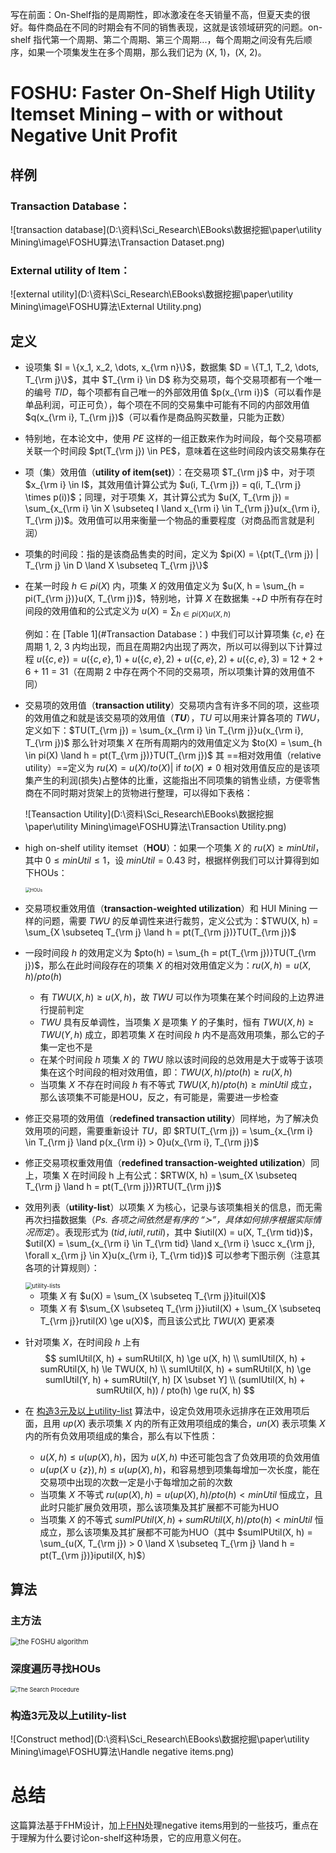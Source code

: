 写在前面：On-Shelf指的是周期性，即冰激凌在冬天销量不高，但夏天卖的很好。每件商品在不同的时期会有不同的销售表现，这就是该领域研究的问题。on-shelf 指代第一个周期、第二个周期、第三个周期...，每个周期之间没有先后顺序，如果一个项集发生在多个周期，那么我们记为 (X, 1)，(X, 2)。

# FOSHU: Faster On-Shelf High Utility Itemset Mining – with or without Negative Unit Profit

## 样例

### Transaction Database：

![transaction database](D:\资料\Sci_Research\EBooks\数据挖掘\paper\utility Mining\image\FOSHU算法\Transaction Dataset.png)

### External utility of Item：

![external utility](D:\资料\Sci_Research\EBooks\数据挖掘\paper\utility Mining\image\FOSHU算法\External Utility.png)

## 定义

+ 设项集 $I = \{x_1, x_2, \dots, x_{\rm n}\}$，数据集 $D = \{T_1, T_2, \dots, T_{\rm j}\}$，其中 $T_{\rm i} \in D$ 称为交易项，每个交易项都有一个唯一的编号 $TID$，每个项都有自己唯一的外部效用值 $p(x_{\rm i})$（可以看作是单品利润，可正可负），每个项在不同的交易集中可能有不同的内部效用值 $q(x_{\rm i}, T_{\rm j})$（可以看作是商品购买数量，只能为正数）

+ 特别地，在本论文中，使用 $PE$ 这样的一组正数来作为时间段，每个交易项都关联一个时间段 $pt(T_{\rm j}) \in PE$，意味着在这些时间段内该交易集存在

+ 项（集）效用值（**utility of item(set)**）：在交易项 $T_{\rm j}$ 中，对于项 $x_{\rm i} \in I$，其效用值计算公式为 $u(i, T_{\rm j}) = q(i, T_{\rm j} \times p(i))$；同理，对于项集 $X$，其计算公式为 $u(X, T_{\rm j}) = \sum_{x_{\rm i} \in X \subseteq I \land x_{\rm i} \in T_{\rm j}}u(x_{\rm i}, T_{\rm j})$。效用值可以用来衡量一个物品的重要程度（对商品而言就是利润）

+ 项集的时间段：指的是该商品售卖的时间，定义为 $pi(X) = \{pt(T_{\rm j}) | T_{\rm j} \in D \land X \subseteq T_{\rm j}\}$

+ 在某一时段 $h \in pi(X)$ 内，项集 $X$ 的效用值定义为 $u(X, h = \sum_{h = pi(T_{\rm j})}u(X, T_{\rm j})$，特别地，计算 $X$ 在数据集 -+$D$ 中所有存在时间段的效用值和的公式定义为 $u(X) = \sum_{h \in pi(X)u(X, h)}$

  例如：在 [Table 1](#Transaction Database：) 中我们可以计算项集 $\{c, e\}$ 在周期 1, 2, 3 内均出现，而且在周期2内出现了两次，所以可以得到以下计算过程 $u(\{c, e\}) = u(\{c, e\}, 1) + u(\{c, e\}, 2) + u(\{c, e\}, 2) + u(\{c, e\}, 3)$ = 12 + 2 + 6 + 11 = 31（在周期 2 中存在两个不同的交易项，所以项集计算的效用值不同）

+ 交易项的效用值（**transaction utility**）交易项内含有许多不同的项，这些项的效用值之和就是该交易项的效用值（_**TU**_），_TU_ 可以用来计算各项的 _TWU_，定义如下：$TU(T_{\rm j}) = \sum_{x_{\rm i} \in T_{\rm j}}u(x_{\rm i}, T_{\rm j})$ 那么针对项集 $X$ 在所有周期内的效用值定义为 $to(X) = \sum_{h \in pi(X) \land h = pt(T_{\rm j})}TU(T_{\rm j})$ 其 ==相对效用值（relative utility）==定义为 $ru(X) = u(X) / to(X) |$ if $to(X) \not = 0$ 相对效用值反应的是该项集产生的利润(损失)占整体的比重，这能指出不同项集的销售业绩，方便零售商在不同时期对货架上的货物进行整理，可以得如下表格：

  ![Teansaction Utility](D:\资料\Sci_Research\EBooks\数据挖掘\paper\utility Mining\image\FOSHU算法\Transaction Utility.png)

+ high on-shelf utility itemset（**HOU**）：如果一个项集 $X$ 的 $ru(X) \ge minUtil$，其中 $0 \le minUtil \le 1$，设 $minUtil = 0.43$ 时，根据样例我们可以计算得到如下HOUs：

  <img src="D:\资料\Sci_Research\EBooks\数据挖掘\paper\utility Mining\image\FOSHU算法\HOUs.png" alt="HOUs" style="zoom:50%;" />

+ 交易项权重效用值（**transaction-weighted utilization**）和 HUI Mining 一样的问题，需要 $TWU$ 的反单调性来进行裁剪，定义公式为：$TWU(X, h) = \sum_{X \subseteq T_{\rm j} \land h = pt(T_{\rm j})}TU(T_{\rm j})$

+ 一段时间段 $h$ 的效用定义为 $pto(h) = \sum_{h = pt(T_{\rm j})}TU(T_{\rm j})$，那么在此时间段存在的项集 $X$ 的相对效用值定义为：$ru(X, h) = u(X, h) / pto(h)$

  - 有 $TWU(X, h) \ge u(X, h)$，故 $TWU$ 可以作为项集在某个时间段的上边界进行提前判定
  - $TWU$ 具有反单调性，当项集 $X$ 是项集 $Y$ 的子集时，恒有 $TWU(X, h) \ge TWU(Y, h)$ 成立，即若项集 $X$ 在时间段 $h$ 内不是高效用项集，那么它的子集一定也不是
  - 在某个时间段 $h$ 项集 $X$ 的 $TWU$  除以该时间段的总效用是大于或等于该项集在这个时间段的相对效用值，即：$TWU(X, h) / pto(h) \ge ru(X, h)$
  - 当项集 $X$ 不存在时间段 $h$ 有不等式 $TWU(X, h) / pto(h) \ge minUtil$ 成立，那么该项集不可能是HOU，反之，有可能是，需要进一步检查

+ 修正交易项的效用值（**redefined transaction utility**）同样地，为了解决负效用项的问题，需要重新设计 _TU_，即 $RTU(T_{\rm j}) = \sum_{x_{\rm i} \in T_{\rm j} \land p(x_{\rm i}) > 0}u(x_{\rm i}, T_{\rm j})$

+ 修正交易项权重效用值（**redefined transaction-weighted utilization**）同上，项集 X 在时间段 h 上有公式：$RTW(X, h) = \sum_{X \subseteq T_{\rm j} \land h = pt(T_{\rm j})}RTU(T_{\rm j})$

+ 效用列表（**utility-list**）以项集 $X$ 为核心，记录与该项集相关的信息，而无需再次扫描数据集（_Ps. 各项之间依然是有序的 “$\succ$”，具体如何排序根据实际情况而定_）。表现形式为 $(tid, iutil, rutil)$，其中 $iutil(X) = u(X, T_{\rm tid})$，$util(X) = \sum_{x_{\rm i} \in T_{\rm tid} \land x_{\rm i} \succ x_{\rm j}, \forall x_{\rm j} \in X}u(x_{\rm i}, T_{\rm tid})$ 可以参考下图示例（注意其各项的计算规则）：

  <img src="D:\资料\Sci_Research\EBooks\数据挖掘\paper\utility Mining\image\FOSHU算法\utility-lists.png" alt="utility-lists" style="zoom: 67%;" />

  - 项集 $X$ 有 $u(X) = \sum_{X \subseteq T_{\rm j}}ituil(X)$
  - 项集 $X$ 有 $\sum_{X \subseteq T_{\rm j}}iutil(X) + \sum_{X \subseteq T_{\rm j}}rutil(X) \ge u(X)$，而且该公式比 $TWU(X)$ 更紧凑

+ 针对项集 $X$，在时间段 $h$ 上有
  $$
  sumIUtil(X, h) + sumRUtil(X, h) \ge u(X, h) \\
  sumIUtil(X, h) + sumRUtil(X, h) \le TWU(X, h) \\
  sumIUtil(X, h) + sumRUtil(X, h) \ge sumIUtil(Y, h) + sumRUtil(Y, h) [X \subset Y] \\
  (sumIUtil(X, h) + sumRUtil(X, h)) / pto(h) \ge ru(X, h)
  $$

+ 在 [构造3元及以上utility-list](#构造3元及以上utility-list) 算法中，设定负效用项永远排序在正效用项后面，且用 $up(X)$ 表示项集 $X$ 内的所有正效用项组成的集合，$un(X)$ 表示项集 $X$ 内的所有负效用项组成的集合，那么有以下性质：

  - $u(X, h) \le u(up(X), h)$，因为 $u(X, h)$ 中还可能包含了负效用项的负效用值
  - $u(up(X \cup \{z\}), h) \le u(up(X), h)$，和容易想到项集每增加一次长度，能在交易项中出现的次数一定是小于每增加之前的次数
  - 当项集 $X$ 不等式 $ru(up(X), h) = u(up(X), h) /pto(h) < minUtil$ 恒成立，且此时只能扩展负效用项，那么该项集及其扩展都不可能为HUO
  - 当项集 $X$ 的不等式 $sumIPUtil(X, h) + sumRUtil(X, h) / pto(h) < minUtil$ 恒成立，那么该项集及其扩展都不可能为HUO（其中 $sumIPUtil(X, h) = \sum_{u(X, T_{\rm j}) > 0 \land X \subseteq T_{\rm j} \land h = pt(T_{\rm j})}iputil(X, h)$）

## 算法

### 主方法

<img src="D:\资料\Sci_Research\EBooks\数据挖掘\paper\utility Mining\image\FOSHU算法\FOSHU algorithm.png" alt="the FOSHU algorithm" style="zoom:80%;" />

### 深度遍历寻找HOUs

<img src="D:\资料\Sci_Research\EBooks\数据挖掘\paper\utility Mining\image\FOSHU算法\The Search procedure.png" alt="The Search Procedure" style="zoom: 67%;" />

### 构造3元及以上utility-list

![Construct method](D:\资料\Sci_Research\EBooks\数据挖掘\paper\utility Mining\image\FOSHU算法\Handle negative items.png)

# 总结

这篇算法基于FHM设计，加上[FHN](https://juejin.im/post/6873443757295943694)处理negative items用到的一些技巧，重点在于理解为什么要讨论on-shelf这种场景，它的应用意义何在。